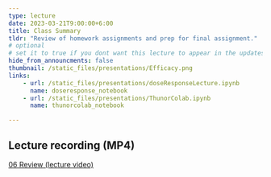 ```yaml
---
type: lecture
date: 2023-03-21T9:00:00+6:00
title: Class Summary
tldr: "Review of homework assignments and prep for final assignment."
# optional
# set it to true if you dont want this lecture to appear in the updates section
hide_from_announcments: false
thumbnail: /static_files/presentations/Efficacy.png
links:
    - url: /static_files/presentations/doseResponseLecture.ipynb
      name: doseresponse_notebook
    - url: /static_files/presentations/ThunorColab.ipynb
      name: thunorcolab_notebook

---
```


**Lecture recording (MP4)**
-----
[06 Review (lecture video)](https://drive.google.com/file/d/1as3KQCFR-fHUP78mBjbZ6smgao8nAvYQ/view?usp=share_link)
